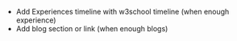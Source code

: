 - Add Experiences timeline with w3school timeline (when enough experience)
- Add blog section or link (when enough blogs)